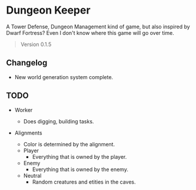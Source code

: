# Dungeon Keeper

A Tower Defense, Dungeon Management kind of game, but also inspired by Dwarf Fortress? Even I don't know where this game will go over time.

> Version 0.1.5

## Changelog

- New world generation system complete.

## TODO

- Worker
  - Does digging, building tasks.

- Alignments
  - Color is determined by the alignment.
  - Player
    - Everything that is owned by the player.
  - Enemy
    - Everything that is owned by the enemy.
  - Neutral
    - Random creatures and etities in the caves.
